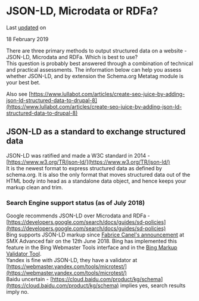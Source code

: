 # JSON-LD, Microdata or RDFa?

Last [updated](/node/2946678/discuss) on

18 February 2019

There are three primary methods to output structured data on a website - JSON-LD, Microdata and RDFa. Which is best to use?  
This question is probably best answered through a combination of technical and practical assessments. The information below can help you assess whether JSON-LD, and by extension the Schema.org Metatag module is your best bet.

Also see [https://www.lullabot.com/articles/create-seo-juice-by-adding-json-ld-structured-data-to-drupal-8](https://www.lullabot.com/articles/create-seo-juice-by-adding-json-ld-structured-data-to-drupal-8)

[](#s-json-ld-as-a-standard-to-exchange-structured-data "Permalink to this headline")JSON-LD as a standard to exchange structured data
--------------------------------------------------------------------------------------------------------------------------------------

JSON-LD was ratified and made a W3C standard in 2014 - [https://www.w3.org/TR/json-ld/](https://www.w3.org/TR/json-ld/)  
It is the newest format to express structured data as defined by schema.org. It is also the only format that moves structured data out of the HTML body into head as a standalone data object, and hence keeps your markup clean and trim.

### [](#s-search-engine-support-status-as-of-july-2018 "Permalink to this headline")Search Engine support status (as of July 2018)

Google recommends JSON-LD over Microdata and RDFa - [https://developers.google.com/search/docs/guides/sd-policies](https://developers.google.com/search/docs/guides/sd-policies)  
Bing supports JSON-LD markup since [Fabrice Canel's announcement](https://searchengineland.com/bing-announces-bing-amp-viewer-json-ld-support-in-bing-webmaster-tools-300037) at SMX Advanced fair on the 12th June 2018. Bing has implemented this feature in the Bing Webmaster Tools interface and in the [Bing Markup Validator Tool](https://www.bing.com/toolbox/markup-validator).  
Yandex is fine with JSON-LD, they have a validator at [https://webmaster.yandex.com/tools/microtest/](https://webmaster.yandex.com/tools/microtest/)  
Baidu uncertain - [https://cloud.baidu.com/product/kg/schema](https://cloud.baidu.com/product/kg/schema) implies yes, search results imply no.